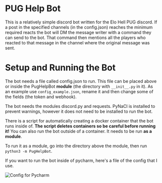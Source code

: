 # PUG Help Bot
This is a relatively simple discord bot written for the Elo Hell PUG discord.
If a post in the specified channels (in the config.json) reaches the minimum required reacts
the bot will DM the message writer with a command they can send to the bot. That command
then mentions all the players who reacted to that message in the channel where the original
message was sent.

# Setup and Running the Bot
The bot needs a file called config.json to run. This file can be placed above or inside the
PugHelpBot __module__ (the directory with `__init__.py` in it). As an example use
`config_example.json`, rename it and then change some of the fields (the token and webhook).


The bot needs the modules discord.py and requests. PyNaCl is installed to prevent warnings,
however it does not need to be installed to run the bot.

There is a script for automatically creating a docker container that the bot runs inside of.
__The script deletes containers so be careful before running it!__ You can also run the
bot outside of a container. It needs to be run __as a module__.


To run it as a module, go into the directory above the module, then run
`python3 -m PugHelpBot`.


If you want to run the bot inside of pycharm, here's a file of the config that I use.

![Config for Pycharm](https://i.imgur.com/rT4CvWS.png)